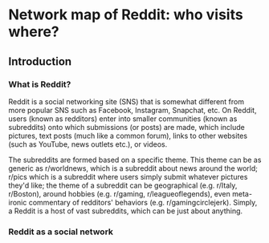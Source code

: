# Network map of Reddit: who visits where?
## Introduction
### What is Reddit?
Reddit is a social networking site (SNS) that is somewhat different from more popular SNS such as Facebook, Instagram, Snapchat, etc. On Reddit, users (known as redditors) enter into smaller communities (known as subreddits) onto which submissions (or posts) are made, which include pictures, text posts (much like a common forum), links to other websites (such as YouTube, news outlets etc.), or videos. 

The subreddits are formed based on a specific theme. This theme can be as generic as r/worldnews, which is a subreddit about news around the world; r/pics which is a subreddit where users simply submit whatever pictures they'd like; the theme of a subreddit can be geographical (e.g. r/Italy, r/Boston), around hobbies (e.g. r/gaming, r/leagueoflegends), even meta-ironic commentary of redditors' behaviors (e.g. r/gamingcirclejerk). Simply, a Reddit is a host of vast subreddits, which can be just about anything.

### Reddit as a social network

